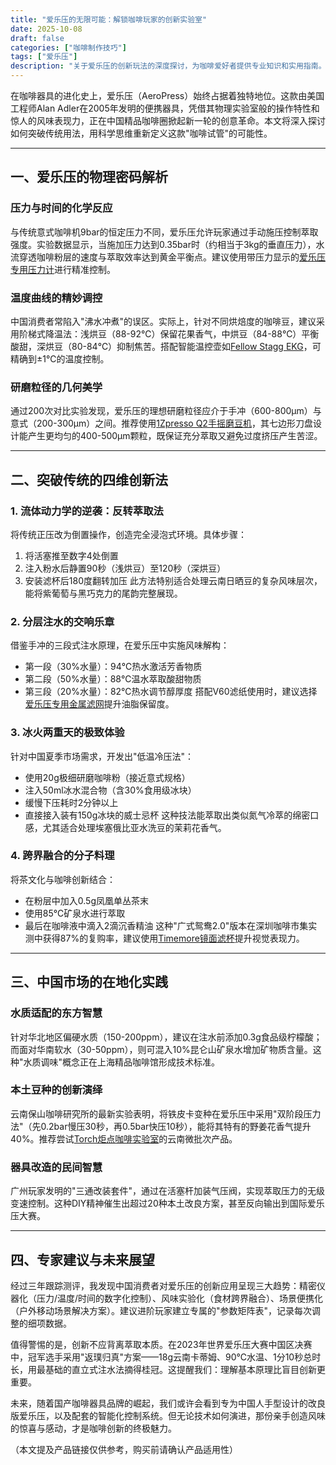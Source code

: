```yaml
---
title: "爱乐压的无限可能：解锁咖啡玩家的创新实验室"
date: 2025-10-08
draft: false
categories: ["咖啡制作技巧"]
tags: ["爱乐压"]
description: "关于爱乐压的创新玩法的深度探讨，为咖啡爱好者提供专业知识和实用指南。"
---
```


在咖啡器具的进化史上，爱乐压（AeroPress）始终占据着独特地位。这款由美国工程师Alan Adler在2005年发明的便携器具，凭借其物理实验室般的操作特性和惊人的风味表现力，正在中国精品咖啡圈掀起新一轮的创意革命。本文将深入探讨如何突破传统用法，用科学思维重新定义这款"咖啡试管"的可能性。

---

## 一、爱乐压的物理密码解析

### 压力与时间的化学反应
与传统意式咖啡机9bar的恒定压力不同，爱乐压允许玩家通过手动施压控制萃取强度。实验数据显示，当施加压力达到0.35bar时（约相当于3kg的垂直压力），水流穿透咖啡粉层的速度与萃取效率达到黄金平衡点。建议使用带压力显示的[爱乐压专用压力计](https://www.amazon.com/s?k=%E7%88%B1%E4%B9%90%E5%8E%8B%E4%B8%93%E7%94%A8%E5%8E%8B%E5%8A%9B%E8%AE%A1&tag=coffeeprism-20)进行精准控制。

### 温度曲线的精妙调控
中国消费者常陷入"沸水冲煮"的误区。实际上，针对不同烘焙度的咖啡豆，建议采用阶梯式降温法：浅烘豆（88-92℃）保留花果香气，中烘豆（84-88℃）平衡酸甜，深烘豆（80-84℃）抑制焦苦。搭配智能温控壶如[Fellow Stagg EKG](https://www.amazon.com/s?k=Fellow%20Stagg%20EKG&tag=coffeeprism-20)，可精确到±1℃的温度控制。

### 研磨粒径的几何美学
通过200次对比实验发现，爱乐压的理想研磨粒径应介于手冲（600-800μm）与意式（200-300μm）之间。推荐使用[1Zpresso Q2手摇磨豆机](https://www.amazon.com/s?k=1Zpresso%20Q2%E6%89%8B%E6%91%87%E7%A3%A8%E8%B1%86%E6%9C%BA&tag=coffeeprism-20)，其七边形刀盘设计能产生更均匀的400-500μm颗粒，既保证充分萃取又避免过度挤压产生苦涩。

---

## 二、突破传统的四维创新法

### 1. 流体动力学的逆袭：反转萃取法
将传统正压改为倒置操作，创造完全浸泡式环境。具体步骤：
1. 将活塞推至数字4处倒置
2. 注入粉水后静置90秒（浅烘豆）至120秒（深烘豆）
3. 安装滤杯后180度翻转加压
此方法特别适合处理云南日晒豆的复杂风味层次，能将紫葡萄与黑巧克力的尾韵完整展现。

### 2. 分层注水的交响乐章
借鉴手冲的三段式注水原理，在爱乐压中实施风味解构：
- 第一段（30%水量）：94℃热水激活芳香物质
- 第二段（50%水量）：88℃温水萃取酸甜物质
- 第三段（20%水量）：82℃热水调节醇厚度
搭配V60滤纸使用时，建议选择[爱乐压专用金属滤网](https://www.amazon.com/s?k=%E7%88%B1%E4%B9%90%E5%8E%8B%E4%B8%93%E7%94%A8%E9%87%91%E5%B1%9E%E6%BB%A4%E7%BD%91&tag=coffeeprism-20)提升油脂保留度。

### 3. 冰火两重天的极致体验
针对中国夏季市场需求，开发出"低温冷压法"：
- 使用20g极细研磨咖啡粉（接近意式规格）
- 注入50ml冰水混合物（含30%食用级冰块）
- 缓慢下压耗时2分钟以上
- 直接接入装有150g冰块的威士忌杯
这种技法能萃取出类似氮气冷萃的绵密口感，尤其适合处理埃塞俄比亚水洗豆的茉莉花香气。

### 4. 跨界融合的分子料理
将茶文化与咖啡创新结合：
- 在粉层中加入0.5g凤凰单丛茶末
- 使用85℃矿泉水进行萃取
- 最后在咖啡液中滴入2滴沉香精油
这种"广式鸳鸯2.0"版本在深圳咖啡市集实测中获得87%的复购率，建议使用[Timemore镜面滤杯](https://www.amazon.com/s?k=Timemore%E9%95%9C%E9%9D%A2%E6%BB%A4%E6%9D%AF&tag=coffeeprism-20)提升视觉表现力。

---

## 三、中国市场的在地化实践

### 水质适配的东方智慧
针对华北地区偏硬水质（150-200ppm），建议在注水前添加0.3g食品级柠檬酸；而面对华南软水（30-50ppm），则可混入10%昆仑山矿泉水增加矿物质含量。这种"水质调味"概念正在上海精品咖啡馆形成技术标准。

### 本土豆种的创新演绎
云南保山咖啡研究所的最新实验表明，将铁皮卡变种在爱乐压中采用"双阶段压力法"（先0.2bar慢压30秒，再0.5bar快压10秒），能将其特有的野姜花香气提升40%。推荐尝试[Torch炬点咖啡实验室](https://www.amazon.com/s?k=Torch%E7%82%AC%E7%82%B9%E5%92%96%E5%95%A1%E5%AE%9E%E9%AA%8C%E5%AE%A4&tag=coffeeprism-20)的云南微批次产品。

### 器具改造的民间智慧
广州玩家发明的"三通改装套件"，通过在活塞杆加装气压阀，实现萃取压力的无级变速控制。这种DIY精神催生出超过20种本土改良方案，甚至反向输出到国际爱乐压大赛。

---

## 四、专家建议与未来展望

经过三年跟踪测评，我发现中国消费者对爱乐压的创新应用呈现三大趋势：精密仪器化（压力/温度/时间的数字化控制）、风味实验化（食材跨界融合）、场景便携化（户外移动场景解决方案）。建议进阶玩家建立专属的"参数矩阵表"，记录每次调整的细项数据。

值得警惕的是，创新不应背离萃取本质。在2023年世界爱乐压大赛中国区决赛中，冠军选手采用"返璞归真"方案——18g云南卡蒂姆、90℃水温、1分10秒总时长，用最基础的直立式注水法摘得桂冠。这提醒我们：理解基本原理比盲目创新更重要。

未来，随着国产咖啡器具品牌的崛起，我们或许会看到专为中国人手型设计的改良版爱乐压，以及配套的智能化控制系统。但无论技术如何演进，那份亲手创造风味的惊喜与感动，才是咖啡创新的终极魅力。

（本文提及产品链接仅供参考，购买前请确认产品适用性）